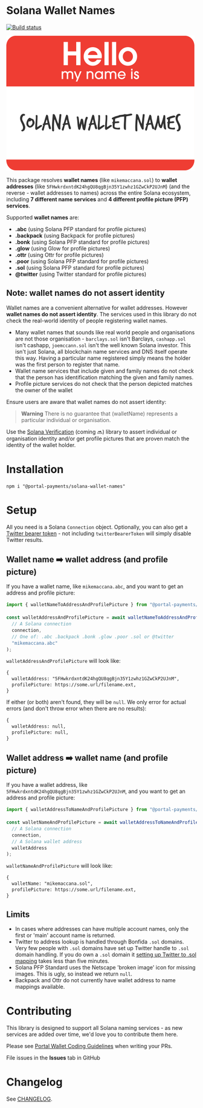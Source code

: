 # Solana Wallet Names

[![Build status](https://github.com/portalpayments/solana-wallet-names/actions/workflows/tests.yaml/badge.svg)](https://github.com/portalpayments/solana-wallet-names/actions)


<img src="docs/logo.png" alt="A human wearing a badge that says Hello my name is Solana Wallet Names" />

This package resolves **wallet names** (like `mikemaccana.sol`) to **wallet addresses** (like `5FHwkrdxntdK24hgQU8qgBjn35Y1zwhz1GZwCkP2UJnM`) (and the reverse - wallet addresses to names) across the entire Solana ecosystem, including **7 different name services** and **4 different profile picture (PFP) services**.

Supported **wallet names** are:

 - **.abc** (using Solana PFP standard for profile pictures)
 - **.backpack** (using Backpack for profile pictures)
 - **.bonk** (using Solana PFP standard for profile pictures)
 - **.glow** (using Glow for profile pictures)
 - **.ottr** (using Ottr for profile pictures)
 - **.poor** (using Solana PFP standard for profile pictures)
 - **.sol** (using Solana PFP standard for profile pictures)
 - **@twitter** (using Twitter standard for profile pictures)

## Note: wallet names do not assert identity

Wallet names are a convenient alternative for wallet addresses. However **wallet names do not assert identity**. The services used in this library do not check the real-world identity of people registering wallet names.
 - Many wallet names that sounds like real world people and organisations are not those organisation - `barclays.sol` isn't Barclays, `cashapp.sol` isn't cashapp, `joemccann.sol` isn't the well known Solana investor. This isn't just Solana, all blockchain name services and DNS itself operate this way. Having a particular name registered simply means the holder was the first person to register that name.
 - Wallet name services that include given and family names do not check that the person has identification matching the given and family names.
 - Profile picture services do not check that the person depicted matches the owner of the wallet

Ensure users are aware that wallet names do not assert identity:

> **Warning**
> There is no guarantee that (walletName) represents a particular individual or organisation.

Use the [Solana Verification]() (coming 🔜) library to assert individual or organisation identity and/or get profile pictures that are proven match the identity of the wallet holder. 

# Installation

```
npm i "@portal-payments/solana-wallet-names"
```

# Setup

All you need is a Solana `Connection` object. Optionally, you can also get a [Twitter bearer token](https://developer.twitter.com/en/docs/authentication/oauth-2-0/bearer-tokens) - not including `twitterBearerToken` will simply disable Twitter results.

## Wallet name ➡️ wallet address (and profile picture)

If you have a wallet name, like `mikemaccana.abc`, and you want to get an address and profile picture:

```typescript
import { walletNameToAddressAndProfilePicture } from "@portal-payments/solana-wallet-names";

const walletAddressAndProfilePicture = await walletNameToAddressAndProfilePicture(
  // A Solana connection
  connection,
  // One of: .abc .backpack .bonk .glow .poor .sol or @twitter
  "mikemaccana.abc"
);
```

`walletAddressAndProfilePicture` will look like:

```
{
  walletAddress: "5FHwkrdxntdK24hgQU8qgBjn35Y1zwhz1GZwCkP2UJnM",
  profilePicture: https://some.url/filename.ext,
}
```

If either (or both) aren't found, they will be `null`. We only error for actual errors (and don't throw error when there are no results):

```
{
  walletAddress: null,
  profilePicture: null,
}
```

## Wallet address ➡️ wallet name (and profile picture)

If you have a wallet address, like `5FHwkrdxntdK24hgQU8qgBjn35Y1zwhz1GZwCkP2UJnM`, and you want to get an address and profile picture:

```typescript
import { walletAddressToNameAndProfilePicture } from "@portal-payments/solana-wallet-names";

const walletNameAndProfilePicture = await walletAddressToNameAndProfilePicture(
  // A Solana connection
  connection,
  // A Solana wallet address
  walletAddress
);
```

`walletNameAndProfilePicture` will look like:

```
{
  walletName: "mikemaccana.sol",
  profilePicture: https://some.url/filename.ext,
}
```

## Limits

- In cases where addresses can have multiple account names, only the first or 'main' account name is returned.
- Twitter to address lookup is handled through Bonfida `.sol` domains. Very few people with `.sol` domains have set up Twitter handle to `.sol` domain handling. If you do own a `.sol` domain it [setting up Twitter to .sol mapping](https://docs.bonfida.org/collection/solana-name-service-twitter) takes less than five minutes.
- Solana PFP Standard uses the Netscape 'broken image' icon for missing images. This is ugly, so instead we return `null`.
- Backpack and Ottr do not currently have wallet address to name mappings available.

# Contributing 

This library is designed to support all Solana naming services - as new services are added over time, we'd love you to contribute them here.

Please see [Portal Wallet Coding Guidelines](https://github.com/portalpayments/portalwallet/blob/main/CODING_GUIDELINES.md) when writing your PRs.

File issues in the **Issues** tab in GitHub 

# Changelog

See [CHANGELOG](./CHANGELOG.md).
